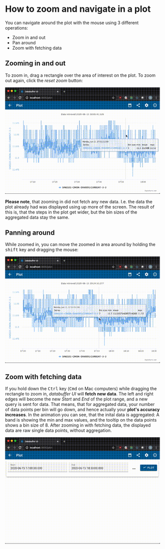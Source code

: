 # How to zoom and navigate in a plot

You can navigate around the plot with the mouse using 3 different operations:

- Zoom in and out
- Pan around
- Zoom with fetching data

## Zooming in and out

To zoom in, drag a rectangle over the area of interest on the plot. To zoom out again, click the _reset zoom_ button:

![zoom in and out](../images/zoom_in_and_out.gif)

**Please note**, that zooming in did not fetch any new data. I.e. the data the plot already had was displayed using up more of the screen. The result of this is, that the steps in the plot get wider, but the bin sizes of the aggregated data stay the same.

## Panning around

While zoomed in, you can move the zoomed in area around by holding the <kbd>shift</kbd> key and dragging the mouse:

![zooming and panning](../images/zoom_and_pan.gif)

## Zoom with fetching data

If you hold down the <kbd>Ctrl</kbd> key (<kbd>Cmd</kbd> on Mac computers) while dragging the rectangle to zoom in, _databuffer UI_ will **fetch new data**. The left and right edges will become the new _Start_ and _End_ of the plot range, and a new query is sent for data. That means, that for aggregated data, your number of data points per bin will go down, and hence actually your **plot's accuracy increases**. In the animation you can see, that the inital data is aggregated: A band is showing the min and max values, and the tooltip on the data points shows a bin size of 8. After zooming in with fetching data, the displayed data are raw single data points, without aggregation.

![zoom with fetch](../images/zoom_with_fetch.gif)

